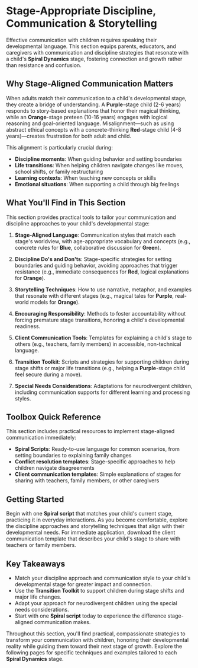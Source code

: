 # Stage-Appropriate Discipline, Communication & Storytelling

Effective communication with children requires speaking their developmental language. This section equips parents, educators, and caregivers with communication and discipline strategies that resonate with a child's **Spiral Dynamics** stage, fostering connection and growth rather than resistance and confusion.

## Why Stage-Aligned Communication Matters

When adults match their communication to a child's developmental stage, they create a bridge of understanding. A **Purple**-stage child (2-6 years) responds to story-based explanations that honor their magical thinking, while an **Orange**-stage preteen (10-16 years) engages with logical reasoning and goal-oriented language. Misalignment—such as using abstract ethical concepts with a concrete-thinking **Red**-stage child (4-8 years)—creates frustration for both adult and child.

This alignment is particularly crucial during:
- **Discipline moments**: When guiding behavior and setting boundaries
- **Life transitions**: When helping children navigate changes like moves, school shifts, or family restructuring
- **Learning contexts**: When teaching new concepts or skills
- **Emotional situations**: When supporting a child through big feelings

## What You'll Find in This Section

This section provides practical tools to tailor your communication and discipline approaches to your child's developmental stage:

1. **Stage-Aligned Language**: Communication styles that match each stage's worldview, with age-appropriate vocabulary and concepts (e.g., concrete rules for **Blue**, collaborative discussion for **Green**).

2. **Discipline Do's and Don'ts**: Stage-specific strategies for setting boundaries and guiding behavior, avoiding approaches that trigger resistance (e.g., immediate consequences for **Red**, logical explanations for **Orange**).

3. **Storytelling Techniques**: How to use narrative, metaphor, and examples that resonate with different stages (e.g., magical tales for **Purple**, real-world models for **Orange**).

4. **Encouraging Responsibility**: Methods to foster accountability without forcing premature stage transitions, honoring a child's developmental readiness.

5. **Client Communication Tools**: Templates for explaining a child's stage to others (e.g., teachers, family members) in accessible, non-technical language.

6. **Transition Toolkit**: Scripts and strategies for supporting children during stage shifts or major life transitions (e.g., helping a **Purple**-stage child feel secure during a move).

7. **Special Needs Considerations**: Adaptations for neurodivergent children, including communication supports for different learning and processing styles.

## Toolbox Quick Reference

This section includes practical resources to implement stage-aligned communication immediately:

- **Spiral Scripts**: Ready-to-use language for common scenarios, from setting boundaries to explaining family changes
- **Conflict resolution templates**: Stage-specific approaches to help children navigate disagreements
- **Client communication templates**: Simple explanations of stages for sharing with teachers, family members, or other caregivers

## Getting Started

Begin with one **Spiral script** that matches your child's current stage, practicing it in everyday interactions. As you become comfortable, explore the discipline approaches and storytelling techniques that align with their developmental needs. For immediate application, download the client communication template that describes your child's stage to share with teachers or family members.

## Key Takeaways

- Match your discipline approach and communication style to your child's developmental stage for greater impact and connection.
- Use the **Transition Toolkit** to support children during stage shifts and major life changes.
- Adapt your approach for neurodivergent children using the special needs considerations.
- Start with one **Spiral script** today to experience the difference stage-aligned communication makes.

Throughout this section, you'll find practical, compassionate strategies to transform your communication with children, honoring their developmental reality while guiding them toward their next stage of growth. Explore the following pages for specific techniques and examples tailored to each **Spiral Dynamics** stage.
